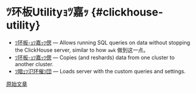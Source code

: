 
# ﾂ环板Utilityｮﾂ嘉ｯ {#clickhouse-utility}

-   [ﾂ环板-ｮﾂ嘉ｯﾂ偲](clickhouse-local.md) — Allows running SQL queries on data without stopping the ClickHouse server, similar to how `awk` 做到这一点。
-   [ﾂ环板-ｮﾂ嘉ｯﾂ偲](clickhouse-copier.md) — Copies (and reshards) data from one cluster to another cluster.
-   [ﾂ暗ｪﾂ氾环催ﾂ団](clickhouse-benchmark.md) — Loads server with the custom queries and settings.

[原始文章](https://clickhouse.tech/docs/en/operations/utils/) <!--hide-->
